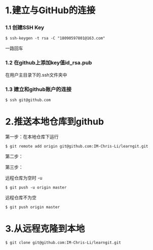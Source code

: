 # 1.建立与GitHub的连接

### 1.1 创建SSH Key

```
$ ssh-keygen -t rsa -C "18090597801@163.com"
```

一路回车

### 1.2 在github上添加key值id\_rsa.pub

在用户主目录下的.ssh文件夹中

### 1.3 建立和github账户的连接

```
$ ssh git@github.com
```

# 2.推送本地仓库到github

第一步：在本地仓库下运行

```
$ git remote add origin git@github.com:IM-Chris-Li/learngit.git
```

第二步：



第三步：

远程仓库为空时 -u

```
$ git push -u origin master
```

远程仓库不为空

```
$ git push origin master
```

# 3.从远程克隆到本地

```
$ git clone git@github.com:IM-Chris-Li/learngit.git
```



